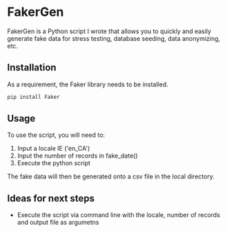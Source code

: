 # FakerGen
FakerGen is a Python script I wrote that allows you to quickly and easily generate fake data for stress testing, database seeding, data anonymizing, etc. 

## Installation
As a requirement, the Faker library needs to be installed.
```bash
pip install Faker
```

## Usage
To use the script, you will need to:
1. Input a locale IE ('en_CA')
2. Input the number of records in fake_date()
3. Execute the python script

The fake data will then be generated onto a csv file in the local directory.

## Ideas for next steps
- Execute the script via command line with the locale, number of records and output file as argumetns
